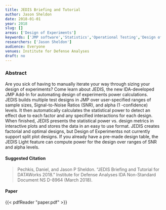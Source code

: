 ```yaml
---
title: JEDIS Briefing and Tutorial
author: Jason Sheldon
date: 2018-01-01
year: 2018
slug: []
areas: ['Design of Experiments']
keywords: ['JMP software','Statistics','Operational Testing','Design of Experiments']
researchers: ['Jason Sheldon']
audience: Everyone
venues: Institute for Defense Analyses
draft: no
---
```




### Abstract
Are you sick of having to manually iterate your way through sizing your design of experiments? Come learn about JEDIS, the new IDA-developed JMP Add-In for automating design of experiments power calculations. JEDIS builds multiple test designs in JMP over user-specified ranges of sample sizes, Signal-to-Noise Ratios (SNR), and alpha (1 -confidence) levels. It then automatically calculates the statistical power to detect an effect due to each factor and any specified interactions for each design. When finished, JEDIS presents the statistical power vs. design metrics in interactive plots and stores the data in an easy to use format. JEDIS creates factorial and optimal designs, but Design of Experimentss not currently support split plot designs. If you already have a pre-made design table, the JEDIS Light feature can compute power for the design over ranges of SNR and alpha levels.

#### Suggested Citation
> Pechkis, Daniel, and Jason P Sheldon. “JEDIS Briefing and Tutorial for DATAWorks 2018.” Institute for Defense Analyses IDA Non-Standard Document NS D-8964 (March 2018).



#### Paper 
 {{< pdfReader "paper.pdf" >}}


